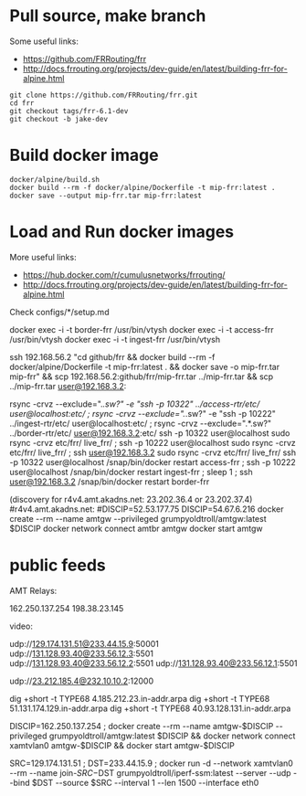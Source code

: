 
# Pull source, make branch

Some useful links:

 * <https://github.com/FRRouting/frr>
 * <http://docs.frrouting.org/projects/dev-guide/en/latest/building-frr-for-alpine.html>

~~~
git clone https://github.com/FRRouting/frr.git
cd frr
git checkout tags/frr-6.1-dev
git checkout -b jake-dev
~~~

# Build docker image

~~~
docker/alpine/build.sh
docker build --rm -f docker/alpine/Dockerfile -t mip-frr:latest .
docker save --output mip-frr.tar mip-frr:latest
~~~

# Load and Run docker images

More useful links:

 * <https://hub.docker.com/r/cumulusnetworks/frrouting/>
 * <http://docs.frrouting.org/projects/dev-guide/en/latest/building-frr-for-alpine.html>

Check configs/*/setup.md

docker exec -i -t border-frr /usr/bin/vtysh
docker exec -i -t access-frr /usr/bin/vtysh
docker exec -i -t ingest-frr /usr/bin/vtysh

ssh 192.168.56.2 "cd github/frr && docker build --rm -f docker/alpine/Dockerfile -t mip-frr:latest . && docker save -o mip-frr.tar mip-frr" && scp 192.168.56.2:github/frr/mip-frr.tar ../mip-frr.tar && scp ../mip-frr.tar user@192.168.3.2:

rsync -crvz --exclude=".*.sw?" -e "ssh -p 10322" ../access-rtr/etc/ user@localhost:etc/ ; rsync -crvz --exclude=".*.sw?" -e "ssh -p 10222" ../ingest-rtr/etc/ user@localhost:etc/ ; rsync -crvz --exclude=".*.sw?" ../border-rtr/etc/ user@192.168.3.2:etc/
ssh -p 10322 user@localhost sudo rsync -crvz etc/frr/ live_frr/ ; ssh -p 10222 user@localhost sudo rsync -crvz etc/frr/ live_frr/ ; ssh user@192.168.3.2 sudo rsync -crvz etc/frr/ live_frr/
ssh -p 10322 user@localhost /snap/bin/docker restart access-frr ; ssh -p 10222 user@localhost /snap/bin/docker restart ingest-frr ; sleep 1 ; ssh user@192.168.3.2 /snap/bin/docker restart border-frr

(discovery for r4v4.amt.akadns.net: 23.202.36.4 or 23.202.37.4)
#r4v4.amt.akadns.net:
#DISCIP=52.53.177.75
DISCIP=54.67.6.216
docker create --rm --name amtgw --privileged grumpyoldtroll/amtgw:latest $DISCIP
docker network connect amtbr amtgw
docker start amtgw

# public feeds

AMT Relays:

162.250.137.254
198.38.23.145

video:

udp://129.174.131.51@233.44.15.9:50001
udp://131.128.93.40@233.56.12.3:5501
udp://131.128.93.40@233.56.12.2:5501
udp://131.128.93.40@233.56.12.1:5501

udp://23.212.185.4@232.10.10.2:12000

dig +short -t TYPE68 4.185.212.23.in-addr.arpa
dig +short -t TYPE68 51.131.174.129.in-addr.arpa
dig +short -t TYPE68 40.93.128.131.in-addr.arpa



DISCIP=162.250.137.254 ; docker create --rm --name amtgw-$DISCIP --privileged grumpyoldtroll/amtgw:latest $DISCIP && docker network connect xamtvlan0 amtgw-$DISCIP && docker start amtgw-$DISCIP

SRC=129.174.131.51 ; DST=233.44.15.9 ; docker run -d --network xamtvlan0 --rm --name join-$SRC-$DST grumpyoldtroll/iperf-ssm:latest --server --udp --bind $DST --source $SRC --interval 1 --len 1500 --interface eth0




